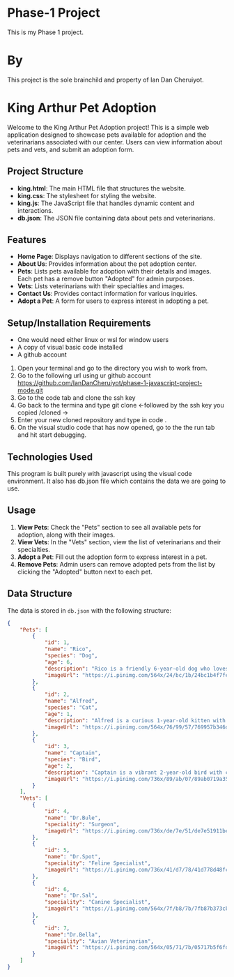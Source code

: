 # Phase-1 Project

This is my Phase 1 project.

# By

This project is the sole brainchild and property of Ian Dan Cheruiyot.

# King Arthur Pet Adoption

Welcome to the King Arthur Pet Adoption project! This is a simple web application designed to showcase pets available for adoption and the veterinarians associated with our center. Users can view information about pets and vets, and submit an adoption form.

## Project Structure

- **king.html**: The main HTML file that structures the website.
- **king.css**: The stylesheet for styling the website.
- **king.js**: The JavaScript file that handles dynamic content and interactions.
- **db.json**: The JSON file containing data about pets and veterinarians.

## Features

- **Home Page**: Displays navigation to different sections of the site.
- **About Us**: Provides information about the pet adoption center.
- **Pets**: Lists pets available for adoption with their details and images. Each pet has a remove button "Adopted" for admin purposes.
- **Vets**: Lists veterinarians with their specialties and images.
- **Contact Us**: Provides contact information for various inquiries.
- **Adopt a Pet**: A form for users to express interest in adopting a pet.

## Setup/Installation Requirements

* One would need either linux or wsl for window users
* A copy of visual basic code installed
* A github account

1. Open your terminal and go to the directory you wish to work from.
2. Go to the following url using ur github account https://github.com/IanDanCheruiyot/phase-1-javascript-project-mode.git
3. Go to the code tab and clone the ssh key
4. Go back to the termina and type git clone <-followed by the ssh key you copied /cloned ->
5. Enter your new cloned repository and type in code .
6. On the visual studio code that has now opened, go to the the run tab and hit start debugging.

## Technologies Used

This program is built purely with javascript using the visual code environment.
It also has db.json file which contains the data we are going to use.

## Usage

1. **View Pets**: Check the "Pets" section to see all available pets for adoption, along with their images.
2. **View Vets**: In the "Vets" section, view the list of veterinarians and their specialties.
3. **Adopt a Pet**: Fill out the adoption form to express interest in a pet.
4. **Remove Pets**: Admin users can remove adopted pets from the list by clicking the "Adopted" button next to each pet.

## Data Structure

The data is stored in `db.json` with the following structure:

```json
{
    "Pets": [
        {
            "id": 1,
            "name": "Rico",
            "species": "Dog",
            "age": 6,
            "description": "Rico is a friendly 6-year-old dog who loves walks and cuddles. He's a playful companion with a gentle nature.",
            "imageUrl": "https://i.pinimg.com/564x/24/bc/1b/24bc1b4f7fe377849b845c3182f47b4c.jpg"
        },
        {
            "id": 2,
            "name": "Alfred",
            "species": "Cat",
            "age": 1,
            "description": "Alfred is a curious 1-year-old kitten with a playful personality. He enjoys exploring and is affectionate and charming.",
            "imageUrl": "https://i.pinimg.com/564x/76/99/57/769957b346d27e8c0f053749edc2c26b.jpg"
        },
        {
            "id": 3,
            "name": "Captain",
            "species": "Bird",
            "age": 2,
            "description": "Captain is a vibrant 2-year-old bird with colorful feathers. He loves to sing and interact, bringing cheer to your home.",
            "imageUrl": "https://i.pinimg.com/736x/89/ab/07/89ab0719a352b177b2f1d23792173ca6.jpg"
        }
    ],
    "Vets": [
        {
            "id": 4,
            "name": "Dr.Bule",
            "speciality": "Surgeon",
            "imageUrl": "https://i.pinimg.com/736x/de/7e/51/de7e51911beef7c297e1c1372ec7fab1.jpg"
        },
        {
            "id": 5,
            "name": "Dr.Spot",
            "speciality": "Feline Specialist",
            "imageUrl": "https://i.pinimg.com/736x/41/d7/78/41d778d48fc6e2d53011dbfaef67f971.jpg"
        },
        {
            "id": 6,
            "name": "Dr.Sal",
            "speciality": "Canine Specialist",
            "imageUrl": "https://i.pinimg.com/564x/7f/b8/7b/7fb87b373cb67abc23018136d0c424b4.jpg"
        },
        {
            "id": 7,
            "name":"Dr.Bella",
            "speciality": "Avian Veterinarian",
            "imageUrl": "https://i.pinimg.com/564x/05/71/7b/05717b5f6fd35234e43ee7cb3c7f8c95.jpg"
        }
    ]
}